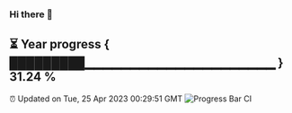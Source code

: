 ### Hi there 👋
⏳ Year progress { █████████▁▁▁▁▁▁▁▁▁▁▁▁▁▁▁▁▁▁▁▁▁ } 31.24 %
---
⏰ Updated on Tue, 25 Apr 2023 00:29:51 GMT
![Progress Bar CI](https://github.com/Moyi321/Moyi321/workflows/Progress%20Bar%20CI/badge.svg)
